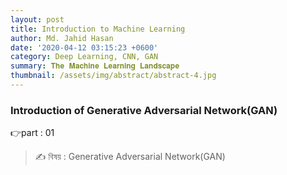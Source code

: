 ```yaml
---
layout: post
title: Introduction to Machine Learning
author: Md. Jahid Hasan
date: '2020-04-12 03:15:23 +0600'
category: Deep Learning, CNN, GAN
summary: 𝐓𝐡𝐞 𝐌𝐚𝐜𝐡𝐢𝐧𝐞 𝐋𝐞𝐚𝐫𝐧𝐢𝐧𝐠 𝐋𝐚𝐧𝐝𝐬𝐜𝐚𝐩𝐞
thumbnail: /assets/img/abstract/abstract-4.jpg
---
```



### Introduction of Generative Adversarial Network(GAN)
👉part : 01
> ✍ বিষয় : Generative Adversarial Network(GAN)
